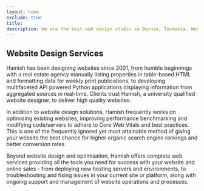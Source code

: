 ```yaml
---
layout: home
exclude: true
title: 
description: We are the best web design studio in Burnie, Tasmania. Website design in Tasmania by qualified and experienced developers. We deliver high quality websites.
---
```


## Website Design Services
Hamish has been designing websites since 2001, from humble beginnings with a real estate agency manually listing properties in table-based HTML and formatting data for weekly print publications, to developing multifaceted API powered Python applications displaying information from aggregated sources in real-time. Clients trust Hamish, a university qualified website designer, to deliver high quality websites.  

In addition to website design solutions, Hamish frequently works on optimising existing websites, improving performance benchmarking and modifying code/servers to adhere to Core Web Vitals and best practices. This is one of the frequently ignored yet most attainable method of giving your website the best chance for higher organic search engine rankings and better conversion rates.  

Beyond website design and optimisation, Hamish offers complete web services providing all the tools you need for success with your website and online sales - from deploying new hosting servers and environments, to troubleshooting and fixing issues in your current site or platform, along with ongoing support and management of website operations and processes.